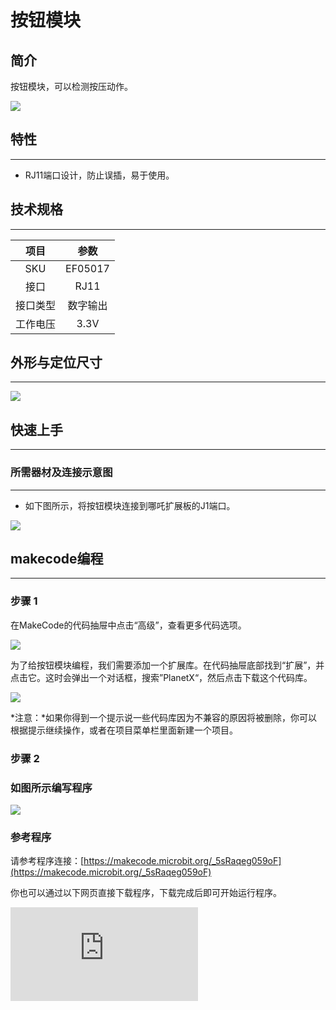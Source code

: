 # 按钮模块

## 简介
按钮模块，可以检测按压动作。


![](https://wiki-media-ef.oss-cn-hongkong.aliyuncs.com//images/05017_01.png)

## 特性
---
- RJ11端口设计，防止误插，易于使用。
## 技术规格
---

项目 | 参数
:-: | :-:
SKU|EF05017
接口|RJ11
接口类型|数字输出
工作电压|3.3V







## 外形与定位尺寸
---


![](https://wiki-media-ef.oss-cn-hongkong.aliyuncs.com//images/05017_02.png)


## 快速上手
---

### 所需器材及连接示意图
---

- 如下图所示，将按钮模块连接到哪吒扩展板的J1端口。


![](https://wiki-media-ef.oss-cn-hongkong.aliyuncs.com//images/05017_03.png)

## makecode编程
---

### 步骤 1
在MakeCode的代码抽屉中点击“高级”，查看更多代码选项。

![](https://wiki-media-ef.oss-cn-hongkong.aliyuncs.com//images/05001_04.png)

为了给按钮模块编程，我们需要添加一个扩展库。在代码抽屉底部找到“扩展”，并点击它。这时会弹出一个对话框，搜索”PlanetX“，然后点击下载这个代码库。

![](https://wiki-media-ef.oss-cn-hongkong.aliyuncs.com//images/05001_05.png)

*注意：*如果你得到一个提示说一些代码库因为不兼容的原因将被删除，你可以根据提示继续操作，或者在项目菜单栏里面新建一个项目。
### 步骤 2
### 如图所示编写程序

![](https://wiki-media-ef.oss-cn-hongkong.aliyuncs.com//images/05017_06.png)


### 参考程序
请参考程序连接：[https://makecode.microbit.org/_5sRaqeg059oF](https://makecode.microbit.org/_5sRaqeg059oF)

你也可以通过以下网页直接下载程序，下载完成后即可开始运行程序。

<div
    style={{
        position: 'relative',
        paddingBottom: '60%',
        overflow: 'hidden',
    }}
>
    <iframe
        src="https://makecode.microbit.org/_5sRaqeg059oF"
        frameborder="0"
        sandbox="allow-popups allow-forms allow-scripts allow-same-origin"
        style={{
            position: 'absolute',
            width: '100%',
            height: '100%',
        }}
    />
</div>
---

### 结果
- 按下按钮模块的C键、D键或者C键和D键同时按下，micro:bit的LED矩阵显示对应的图标。

## python编程
---


### 步骤 1
为了方便的使用python对行星系列传感进行编程，我们可以使用已经编写好的库[PlanetX_MicroPython]，只需要调用函数并修改参数即可实现对应的功能。

下载压缩包并解压[PlanetX_MicroPython](https://github.com/lionyhw/PlanetX_MicroPython/archive/master.zip)

推荐使用官方平台：[Python editor](https://python.microbit.org/v/2.0)进行编程

![](https://wiki-media-ef.oss-cn-hongkong.aliyuncs.com//images/05001_07.png)

为了给按钮模块编程，我们需要添加enum.py和button.py两个文件。点击Load/Save，然后点击Show Files（1）下拉菜单，再点击Add file在本地找到下载并解压完成的PlanetX_MicroPython文件夹，从中选择enum.py和button.py两个文件添加进来。

![](https://wiki-media-ef.oss-cn-hongkong.aliyuncs.com//images/05001_08.png)
![](https://wiki-media-ef.oss-cn-hongkong.aliyuncs.com//images/05001_09.png)
![](https://wiki-media-ef.oss-cn-hongkong.aliyuncs.com//images/05017_10.png)

### 步骤 2
### 参考程序
```
from microbit import *
from enum import *
from button import *

button = BUTTON(J1)
while True:
    if button.C_is_pressed():
        display.show(Image.HAPPY)
    elif button.D_is_pressed():
        display.show(Image.SAD)
    elif button.CD_is_pressed():
        display.show(Image.COW)
        sleep(500)
```


### 结果
- 接通电源后，按下按钮‘C’、‘D’、‘C+D’，micro:bit的LED矩阵显示不同的图标。
## 相关案例
---

## 技术文档
---
